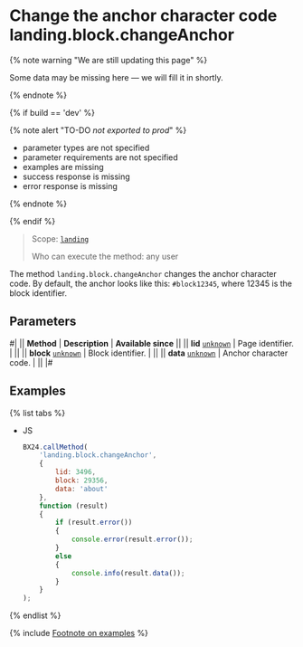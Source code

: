 # Change the anchor character code landing.block.changeAnchor

{% note warning "We are still updating this page" %}

Some data may be missing here — we will fill it in shortly.

{% endnote %}

{% if build == 'dev' %}

{% note alert "TO-DO _not exported to prod_" %}

- parameter types are not specified
- parameter requirements are not specified
- examples are missing
- success response is missing
- error response is missing

{% endnote %}

{% endif %}

> Scope: [`landing`](../../../scopes/permissions.md)
>
> Who can execute the method: any user

The method `landing.block.changeAnchor` changes the anchor character code. By default, the anchor looks like this: `#block12345`, where 12345 is the block identifier.

## Parameters

#|
|| **Method** | **Description** | **Available since** ||
|| **lid**
[`unknown`](../../../data-types.md) | Page identifier. | ||
|| **block**
[`unknown`](../../../data-types.md) | Block identifier. | ||
|| **data**
[`unknown`](../../../data-types.md) | Anchor character code. | ||
|#

## Examples

{% list tabs %}

- JS

    ```js
    BX24.callMethod(
        'landing.block.changeAnchor',
        {
            lid: 3496,
            block: 29356,
            data: 'about'
        },
        function (result)
        {
            if (result.error())
            {
                console.error(result.error());
            }
            else
            {
                console.info(result.data());
            }
        }
    );
    ```

{% endlist %}

{% include [Footnote on examples](../../../../_includes/examples.md) %}